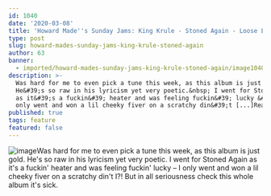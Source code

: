 ```yaml
---
id: 1040
date: '2020-03-08'
title: 'Howard Made''s Sunday Jams: King Krule - Stoned Again - Loose Lips'
type: post
slug: howard-mades-sunday-jams-king-krule-stoned-again
author: 63
banner:
  - imported/howard-mades-sunday-jams-king-krule-stoned-again/image1040.jpeg
description: >-
  Was hard for me to even pick a tune this week, as this album is just gold.
  He&#39;s so raw in his lyricism yet very poetic.&nbsp; I went for Stoned Again
  as it&#39;s a fuckin&#39; heater and was feeling fuckin&#39; lucky &#8211; I
  only went and won a lil cheeky fiver on a scratchy din&#39;t [...]Read More...
published: true
tags: feature
featured: false
---
```

![image](../imported/howard-mades-sunday-jams-king-krule-stoned-again/image1040.jpeg)Was hard for me to even pick a tune this week, as this album is just gold. He's so raw in his lyricism yet very poetic. I went for Stoned Again as it's a fuckin' heater and was feeling fuckin' lucky – I only went and won a lil cheeky fiver on a scratchy din't I?! But in all seriousness check this whole album it's sick.